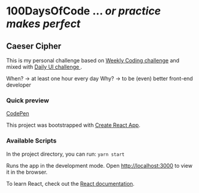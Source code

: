 # 100DaysOfCode ... *or practice makes perfect*

## Caeser Cipher

This is my personal challenge based on [Weekly Coding challenge](https://www.florin-pop.com/blog/2019/03/weekly-coding-challenge/) and mixed with [Daily UI challenge ](https://www.dailyui.co/).

When? -> at least one hour every day
Why? -> to be (even) better front-end developer

### Quick preview 

[CodePen](https://codepen.io/AnnaFaix/pen/YLNvmK?editors=0010)

This project was bootstrapped with [Create React App](https://github.com/facebook/create-react-app).

### Available Scripts

In the project directory, you can run:
 `yarn start`

Runs the app in the development mode.
Open [http://localhost:3000](http://localhost:3000) to view it in the browser.


To learn React, check out the [React documentation](https://reactjs.org/).
